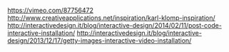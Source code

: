 https://vimeo.com/87756472
http://www.creativeapplications.net/inspiration/karl-klomp-inspiration/
http://interactivedesign.it/blog/interactive-design/2014/02/11/post-code-interactive-installation/
http://interactivedesign.it/blog/interactive-design/2013/12/17/getty-images-interactive-video-installation/
